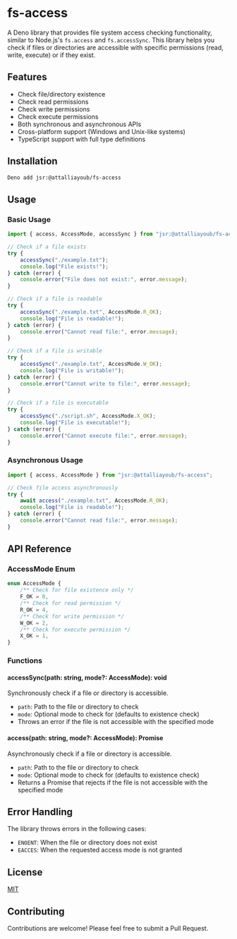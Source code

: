 # fs-access

A Deno library that provides file system access checking functionality, similar to Node.js's `fs.access` and `fs.accessSync`.
This library helps you check if files or directories are accessible with specific permissions (read, write, execute) or if they exist.

## Features

- Check file/directory existence
- Check read permissions
- Check write permissions
- Check execute permissions
- Both synchronous and asynchronous APIs
- Cross-platform support (Windows and Unix-like systems)
- TypeScript support with full type definitions

## Installation

```sh
Deno add jsr:@attalliayoub/fs-access
```

## Usage

### Basic Usage

```typescript
import { access, AccessMode, accessSync } from "jsr:@attalliayoub/fs-access";

// Check if a file exists
try {
	accessSync("./example.txt");
	console.log("File exists!");
} catch (error) {
	console.error("File does not exist:", error.message);
}

// Check if a file is readable
try {
	accessSync("./example.txt", AccessMode.R_OK);
	console.log("File is readable!");
} catch (error) {
	console.error("Cannot read file:", error.message);
}

// Check if a file is writable
try {
	accessSync("./example.txt", AccessMode.W_OK);
	console.log("File is writable!");
} catch (error) {
	console.error("Cannot write to file:", error.message);
}

// Check if a file is executable
try {
	accessSync("./script.sh", AccessMode.X_OK);
	console.log("File is executable!");
} catch (error) {
	console.error("Cannot execute file:", error.message);
}
```

### Asynchronous Usage

```typescript
import { access, AccessMode } from "jsr:@attalliayoub/fs-access";

// Check file access asynchronously
try {
	await access("./example.txt", AccessMode.R_OK);
	console.log("File is readable!");
} catch (error) {
	console.error("Cannot read file:", error.message);
}
```

## API Reference

### AccessMode Enum

```typescript
enum AccessMode {
	/** Check for file existence only */
	F_OK = 0,
	/** Check for read permission */
	R_OK = 4,
	/** Check for write permission */
	W_OK = 2,
	/** Check for execute permission */
	X_OK = 1,
}
```

### Functions

#### accessSync(path: string, mode?: AccessMode): void

Synchronously check if a file or directory is accessible.

- `path`: Path to the file or directory to check
- `mode`: Optional mode to check for (defaults to existence check)
- Throws an error if the file is not accessible with the specified mode

#### access(path: string, mode?: AccessMode): Promise<void>

Asynchronously check if a file or directory is accessible.

- `path`: Path to the file or directory to check
- `mode`: Optional mode to check for (defaults to existence check)
- Returns a Promise that rejects if the file is not accessible with the
  specified mode

## Error Handling

The library throws errors in the following cases:

- `ENOENT`: When the file or directory does not exist
- `EACCES`: When the requested access mode is not granted

## License

[MIT](http://github.com/AttalliAyoub/fs-access/blob/main/LICENSE)

## Contributing

Contributions are welcome! Please feel free to submit a Pull Request.
